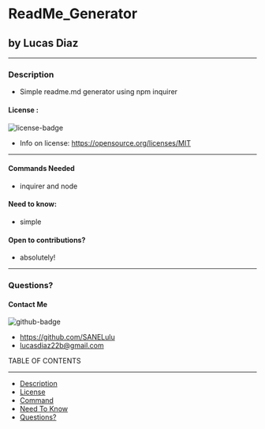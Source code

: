 
  
# ReadMe_Generator
## by Lucas Diaz
_______________________________________________________________
### Description 
* Simple readme.md generator using npm inquirer
  
#### License : 
<img src='https://img.shields.io/badge/license-MIT-blue' alt="license-badge">
  
* Info on license: https://opensource.org/licenses/MIT
_______________________________________________________________
#### Commands Needed
* inquirer and node

#### Need to know:
* simple

#### Open to contributions? 
* absolutely!
_______________________________________________________________
### Questions? 
#### Contact Me 

<img src='https://img.shields.io/badge/github-SANELulu-orange' alt="github-badge"> 

* https://github.com/SANELulu
* lucasdiaz22b@gmail.com

TABLE OF CONTENTS 
_______________________________________________________________
* [Description](#description)
* [License](#license)
* [Command](#commands)
* [Need To Know](#need-to-know)
* [Questions?](#questions?)
